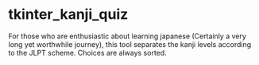 # tkinter_kanji_quiz
For those who are enthusiastic about learning japanese (Certainly a very long yet worthwhile journey), this tool separates the kanji levels according to the JLPT scheme. Choices are always sorted.
